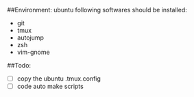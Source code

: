 ##Environment:
ubuntu
following softwares should be installed:
- git
- tmux
- autojump
- zsh
- vim-gnome


##Todo:
- [ ] copy the ubuntu .tmux.config
- [ ] code auto make scripts
